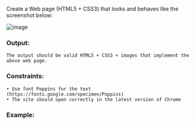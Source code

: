 Create a Web page (HTML5 + CSS3) that looks and behaves like the screenshot below:

![image](https://github.com/nsinorov/SoftUniMainPath/assets/45227327/b5485c09-2992-42d9-b44b-be52b00978f2)

### Output:

    The output should be valid HTML5 + CSS3 + images that implement the above web page.

### Constraints:

    • Use font Poppins for the text (https://fonts.google.com/specimen/Poppins) 
    • The site should open correctly in the latest version of Chrome

### Example:

